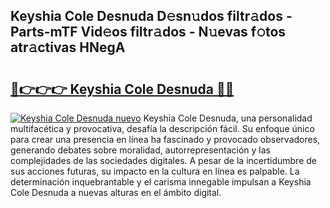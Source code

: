 ## Keyshia Cole Desnuda D𝚎sn𝚞dos filtr𝚊dos - Parts-mTF Vid𝚎os filtr𝚊dos - N𝚞evas f𝚘tos atr𝚊ctivas HNegA

# <h2><a href="http://mb5jaq.tromn.icu/?c=Keyshia+Cole+Desnuda">🔗👉👉👉 Keyshia Cole Desnuda 🔗🔗</a></h2>

[![Keyshia Cole Desnuda nuevo](https://i.imgur.com/pEAQMta.gif)](http://mb5jaq.tromn.icu/?c=Keyshia+Cole+Desnuda)
Keyshia Cole Desnuda, una personalidad multifacética y provocativa, desafía la descripción fácil. Su enfoque único para crear una presencia en línea ha fascinado y provocado observadores, generando debates sobre moralidad, autorrepresentación y las complejidades de las sociedades digitales. A pesar de la incertidumbre de sus acciones futuras, su impacto en la cultura en línea es palpable. La determinación inquebrantable y el carisma innegable impulsan a Keyshia Cole Desnuda a nuevas alturas en el ámbito digital.
